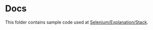 # Docs

This folder contains sample code used at [Selenium/Explanation/Stack](https://www.mediawiki.org/wiki/Selenium/Explanation/Stack).

